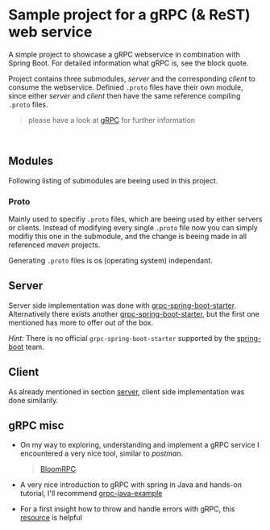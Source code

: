 # Sample project for a gRPC (& ReST) web service

A simple project to showcase a gRPC webservice in combination with Spring Boot. 
For detailed information what gRPC is, see the block quote.

Project contains three submodules, _server_ and the corresponding _client_ 
to consume the webservice. 
Definied `.proto` files have their own module, since either _server_ and _client_
then have the same reference compiling `.proto` files.


> please have a look at [gRPC](https://grpc.io/) for further information

<br>

## Modules

Following listing of submodules are beeing used in this project.
<br>

### Proto

Mainly used to specifiy `.proto` files, which are beeing used by either
servers or clients. Instead of modifying every single `.proto` file
now you can simply modifiy this one in the submodule, and the change
is beeing made in all referenced _maven_ projects.

Generating `.proto` files is os (operating system) independant.
<br>

## Server

Server side implementation was done with [grpc-spring-boot-starter](https://github.com/yidongnan/grpc-spring-boot-starter).
Alternatively there exists another [grpc-spring-boot-starter](https://github.com/LogNet/grpc-spring-boot-starter),
but the first one mentioned has more to offer out of the box.

_Hint:_ There is no official `grpc-spring-boot-starter` supported by the 
[spring-boot](https://github.com/spring-projects/spring-boot/tree/master/spring-boot-project/spring-boot-starters)
team.
<br>

## Client

As already mentioned in section [server](#server), client side implementation was done
similarily.
<br>

## gRPC misc

- On my way to exploring, understanding and implement a gRPC service 
I encountered a very nice tool, similar to _postman_.
    > [BloomRPC](https://github.com/uw-labs/bloomrpc)
  
- A very nice introduction to gRPC with spring in Java and hands-on tutorial, 
I'll recommend [grpc-java-example](https://codenotfound.com/grpc-java-example.html)
  

- For a first insight how to throw and handle errors with gRPC, 
  this [resource](https://www.vinsguru.com/grpc-error-handling/) is helpful
  
